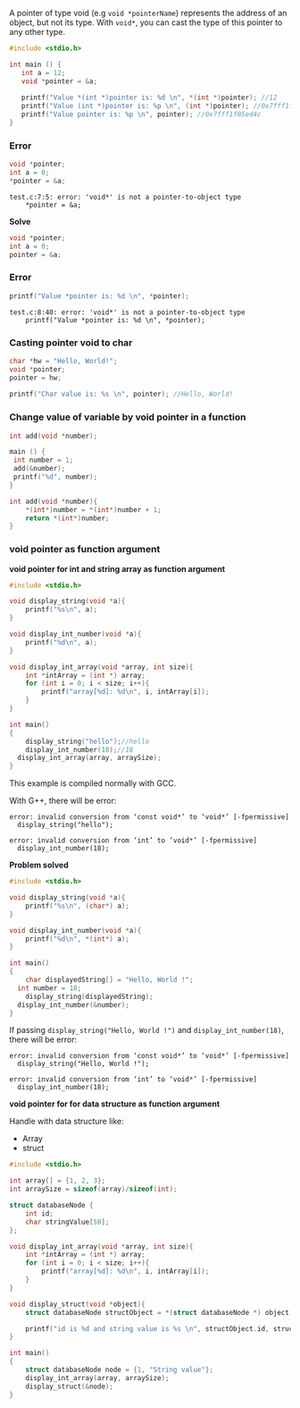 A pointer of type void (e.g ``void *pointerName``) represents the address of an object, but not its type. With ``void*``, you can cast the type of this pointer to any other type.

```c
#include <stdio.h>

int main () {
   int a = 12;
   void *pointer = &a;
   
   printf("Value *(int *)pointer is: %d \n", *(int *)pointer); //12
   printf("Value (int *)pointer is: %p \n", (int *)pointer); //0x7fff1f05ed4c
   printf("Value pointer is: %p \n", pointer); //0x7fff1f05ed4c
}
```

### Error

```c
void *pointer;
int a = 0;
*pointer = &a;
```
```
test.c:7:5: error: 'void*' is not a pointer-to-object type
    *pointer = &a;
```
**Solve**

```c
void *pointer;
int a = 0;
pointer = &a;
```

### Error

```c
printf("Value *pointer is: %d \n", *pointer);
```

```
test.c:8:40: error: 'void*' is not a pointer-to-object type
    printf("Value *pointer is: %d \n", *pointer);
```

### Casting pointer void to char

```c
char *hw = "Hello, World!";
void *pointer;
pointer = hw;
   
printf("Char value is: %s \n", pointer); //Hello, World!
```

### Change value of variable by void pointer in a function

```c
int add(void *number);

main () {
 int number = 1;
 add(&number);
 printf("%d", number);
}

int add(void *number){
	*(int*)number = *(int*)number + 1;
	return *(int*)number;
}
```

### void pointer as function argument

**void pointer for int and string array as function argument**

```c
#include <stdio.h>

void display_string(void *a){
	printf("%s\n", a);
}

void display_int_number(void *a){
	printf("%d\n", a);
}

void display_int_array(void *array, int size){
	int *intArray = (int *) array;
	for (int i = 0; i < size; i++){
		printf("array[%d]: %d\n", i, intArray[i]);
	}
}

int main()
{  
	display_string("hello");//hello
	display_int_number(18);//18
  display_int_array(array, arraySize);
}
```

This example is compiled normally with GCC. 

With G++, there will be error:

```
error: invalid conversion from ‘const void*’ to ‘void*’ [-fpermissive]
  display_string("hello");

error: invalid conversion from ‘int’ to ‘void*’ [-fpermissive]
  display_int_number(18);
```

**Problem solved**

```c
#include <stdio.h>

void display_string(void *a){
	printf("%s\n", (char*) a);
}

void display_int_number(void *a){
	printf("%d\n", *(int*) a);
}

int main()
{  
	char displayedString[] = "Hello, World !";
  int number = 18;
	display_string(displayedString);
  display_int_number(&number);
}
```

If passing ``display_string("Hello, World !")`` and ``display_int_number(18)``, there will be error:

```
error: invalid conversion from ‘const void*’ to ‘void*’ [-fpermissive]
  display_string("Hello, World !");

error: invalid conversion from ‘int’ to ‘void*’ [-fpermissive]
  display_int_number(18);
```
**void pointer for for data structure as function argument**

Handle with data structure like:

* Array
* struct

```c
#include <stdio.h>

int array[] = {1, 2, 3};
int arraySize = sizeof(array)/sizeof(int); 

struct databaseNode {
	int id;
	char stringValue[50];
};

void display_int_array(void *array, int size){
	int *intArray = (int *) array;
	for (int i = 0; i < size; i++){
		printf("array[%d]: %d\n", i, intArray[i]);
	}
}

void display_struct(void *object){
	struct databaseNode structObject = *(struct databaseNode *) object;

	printf("id is %d and string value is %s \n", structObject.id, structObject.stringValue);
}

int main()
{  
	struct databaseNode node = {1, "String value"};
	display_int_array(array, arraySize);
	display_struct(&node);
}
```
